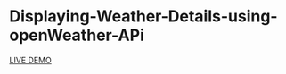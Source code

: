 # Displaying-Weather-Details-using-openWeather-APi

<a href="https://real-time-weather-details-using.onrender.com">LIVE DEMO</a>
